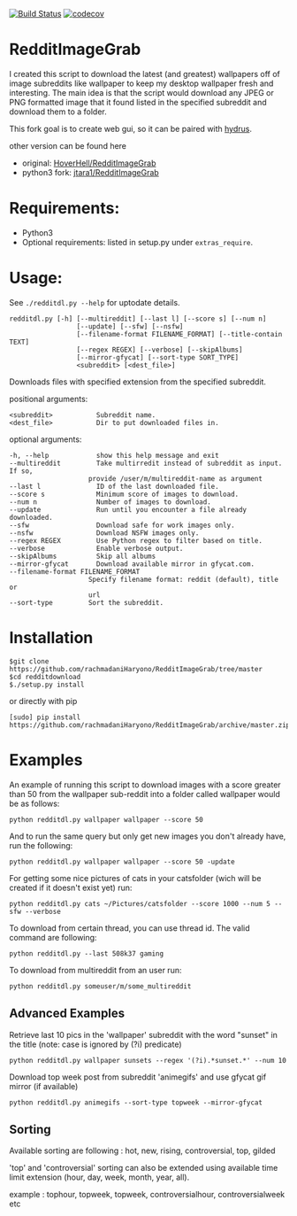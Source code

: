 [![Build Status](https://travis-ci.org/rachmadaniHaryono/RedditImageGrab.svg?branch=master)](https://travis-ci.org/rachmadaniHaryono/RedditImageGrab)
[![codecov](https://codecov.io/gh/rachmadaniHaryono/RedditImageGrab/branch/master/graph/badge.svg)](https://codecov.io/gh/rachmadaniHaryono/RedditImageGrab)

# RedditImageGrab

I created this script to download the latest (and greatest) wallpapers
off of image subreddits like wallpaper to keep my desktop wallpaper
fresh and interesting. The main idea is that the script would download
any JPEG or PNG formatted image that it found listed in the specified
subreddit and download them to a folder.

This fork goal is to create web gui,
so it can be paired with [hydrus](https://github.com/hydrusnetwork/hydrus).

other version can be found here

- original: [HoverHell/RedditImageGrab](https://github.com/HoverHell/RedditImageGrab)
- python3 fork: [jtara1/RedditImageGrab](https://github.com/jtara1/RedditImageGrab)

# Requirements:

 * Python3
 * Optional requirements: listed in setup.py under `extras_require`.


# Usage:

See `./redditdl.py --help` for uptodate details.

    redditdl.py [-h] [--multireddit] [--last l] [--score s] [--num n]
                     [--update] [--sfw] [--nsfw]
                     [--filename-format FILENAME_FORMAT] [--title-contain TEXT]
                     [--regex REGEX] [--verbose] [--skipAlbums]
                     [--mirror-gfycat] [--sort-type SORT_TYPE]
                     <subreddit> [<dest_file>]


Downloads files with specified extension from the specified subreddit.

positional arguments:

    <subreddit>           Subreddit name.
    <dest_file>           Dir to put downloaded files in.

optional arguments:

    -h, --help            show this help message and exit
    --multireddit         Take multirredit instead of subreddit as input. If so,
                        provide /user/m/multireddit-name as argument
    --last l              ID of the last downloaded file.
    --score s             Minimum score of images to download.
    --num n               Number of images to download.
    --update              Run until you encounter a file already downloaded.
    --sfw                 Download safe for work images only.
    --nsfw                Download NSFW images only.
    --regex REGEX         Use Python regex to filter based on title.
    --verbose             Enable verbose output.
    --skipAlbums          Skip all albums
    --mirror-gfycat       Download available mirror in gfycat.com.
    --filename-format FILENAME_FORMAT
                        Specify filename format: reddit (default), title or
                        url
    --sort-type         Sort the subreddit.


# Installation

```
$git clone https://github.com/rachmadaniHaryono/RedditImageGrab/tree/master
$cd redditdownload
$./setup.py install
```
or directly with pip

```
[sudo] pip install https://github.com/rachmadaniHaryono/RedditImageGrab/archive/master.zip
```


# Examples

An example of running this script to download images with a score
greater than 50 from the wallpaper sub-reddit into a folder called
wallpaper would be as follows:

    python redditdl.py wallpaper wallpaper --score 50

And to run the same query but only get new images you don't already
have, run the following:

    python redditdl.py wallpaper wallpaper --score 50 -update

For getting some nice pictures of cats in your catsfolder (wich will be created if it
doesn't exist yet) run:

    python redditdl.py cats ~/Pictures/catsfolder --score 1000 --num 5 --sfw --verbose

To download from certain thread, you can use thread id. The valid command are following:

    python redditdl.py --last 508k37 gaming

To download from multireddit from an user run:

    python redditdl.py someuser/m/some_multireddit


## Advanced Examples

Retrieve last 10 pics in the 'wallpaper' subreddit with the word
"sunset" in the title (note: case is ignored by (?i) predicate)

    python redditdl.py wallpaper sunsets --regex '(?i).*sunset.*' --num 10

Download top week post from subreddit 'animegifs' and use gfycat gif mirror (if available)

    python redditdl.py animegifs --sort-type topweek --mirror-gfycat


## Sorting

Available sorting are following : hot, new, rising, controversial, top, gilded

'top' and 'controversial' sorting can also be extended using available
time limit extension (hour, day, week, month, year, all).

example : tophour, topweek, topweek, controversialhour, controversialweek etc
